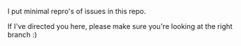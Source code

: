 I put minimal repro's of issues in this repo.

If I've directed you here, please make sure you're looking at the right branch :) 